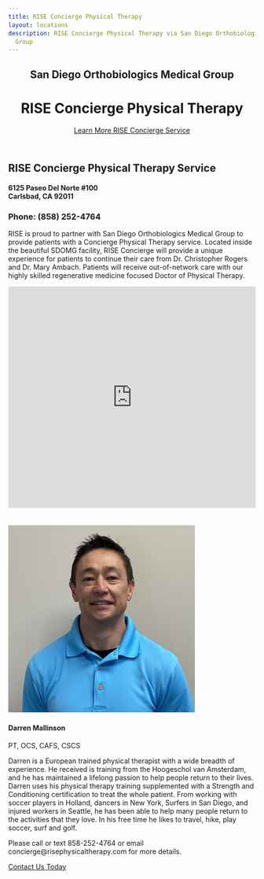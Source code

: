 ```yaml
---
title: RISE Concierge Physical Therapy
layout: locations
description: RISE Concierge Physical Therapy via San Diego Orthobiologics Medical
  Group
---
```


<!-- Concierge Location Page -->
  <header id="concierge">
    <div class="container">
      <div class="intro-text">
        <div><h2 class="intro-lead-in">San Diego Orthobiologics Medical Group</h2></div>
        <div><h1 class="intro-heading">RISE Concierge Physical Therapy</h1></div>
        <a href="#location-content" class="page-scroll btn btn-xl">Learn More RISE Concierge Service</a>
      </div>
    </div>
  </header>
  <section id="location-content">
    <div class="container">
      <div class="row">
        <div class="col-lg-6">
          <h2 class="section-heading">RISE Concierge Physical Therapy Service</h2>
          <h4 class="subheading">6125 Paseo Del Norte #100<br> Carlsbad, CA 92011</h4>
          <h3 class="section-subheading text-muted locations">Phone: (858) 252-4764</h3>
          <p class="text-muted">RISE is proud to partner with San Diego Orthobiologics Medical Group to provide patients with a Concierge Physical Therapy service. Located inside the beautiful SDOMG facility, RISE Concierge will provide a unique experience for patients to continue their care from Dr. Christopher Rogers and Dr. Mary Ambach. Patients will receive out-of-network care with our highly skilled regenerative medicine focused Doctor of Physical Therapy.</p>
        </div>
        <div class="col-lg-6">
          <iframe src="https://www.google.com/maps/embed?pb=!1m18!1m12!1m3!1d3341.667753147856!2d-117.32046328480921!3d33.11781758087042!2m3!1f0!2f0!3f0!3m2!1i1024!2i768!4f13.1!3m3!1m2!1s0x80dc72e0fad1caf9%3A0xad8acdc50d82bdd7!2s6125%20Paseo%20Del%20Norte%20%23100%2C%20Carlsbad%2C%20CA%2092011!5e0!3m2!1sen!2sus!4v1619808857896!5m2!1sen!2sus" width="100%" height="450" frameborder="0" style="border:0" allowfullscreen></iframe>
        </div>
      </div>
      <div class="row" style="margin-top: 2rem;">
        <div class="col-lg-4">
          <img src="/img/team/darren-mallinson.jpg" alt="darren mallinson headshot">
        </div>
        <div class="col-lg-8">
          <h4>Darren Mallinson</h4>
          <p class="text-muted">PT, OCS, CAFS, CSCS</p>
          <p class="text-muted">Darren is a European trained physical therapist with a wide breadth of experience. He received is training from the Hoogeschol van Amsterdam, and he has maintained a lifelong passion to help people return to their lives. Darren uses his physical therapy training supplemented with a Strength and Conditioning certification to treat the whole patient. From working with soccer players in Holland, dancers in New York, Surfers in San Diego, and injured workers in Seattle, he has been able to help many people return to the activities that they love. In his free time he likes to travel, hike, play soccer, surf and golf.</p>
          <p class="text-muted">Please call or text 858-252-4764 or email concierge@risephysicaltherapy.com for more details.</p>
          <a href="#contact" class="page-scroll btn btn-xl" id="location-contact-btn">Contact Us Today</a>
        </div>
      </div>
    </div>
  </section>
